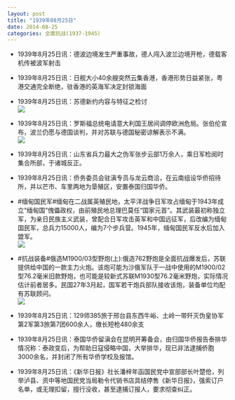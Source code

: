 ```yaml
---
layout: post
title: "1939年08月25日"
date: 2014-08-25
categories: 全面抗战(1937-1945)
---
```


<meta name="referrer" content="no-referrer" />

- 1939年8月25日讯：德波边境发生严重事故，德人闯入波兰边境开枪，德载客机传被波军射击 

- 1939年8月25日讯：日舰大小40余艘突然云集香港，香港形势日益紧张，粤港交通完全断绝，驻香港的英海军决定封锁海面 

- 1939年8月25日讯：苏德新约内容与特征之检讨 <br/><img src="https://ww4.sinaimg.cn/large/aca367d8jw1ejp6u47jznj20tk0ysb0t.jpg" />

- 1939年8月25日讯：罗斯福总统电请意大利国王居间调停欧洲危局。张伯伦宣布，波兰仍愿与德国谈判，并对苏联与德国秘密谅解表示不满。 <br/><img src="https://ww4.sinaimg.cn/large/aca367d8jw1ejp53yl4gdj208h0q7jwq.jpg" />

- 1939年8月25日讯：山东省兵力最大之伪军张步云部1万余人，乘日军检阅时集合所部，于诸城反正。 

- 1939年8月25日讯：侨务委员会驻滇专员与龙云商洽，在云南组设华侨招待所，并以芒市、车里两地为垦殖区，安置泰国归国华侨。 

- #缅甸国民军#缅甸在二战属英殖民地，太平洋战争日军攻占缅甸于1943年成立“缅甸国”傀儡政权，由前殖民地总理巴莫任“国家元首”。其武装最初称独立军，为亲日民族主义武装，曾配合日军攻击英军和中国远征军，后改编为缅甸国民军，总兵力15000人，编为7个步兵营。1945年，缅甸国民军反水后加入盟军。 <br/><img src="https://ww4.sinaimg.cn/large/aca367d8jw1ejop7taebij20d4092dgs.jpg" />

- #抗战装备#俄造M1900/03型野炮(上):俄造762野炮是全面抗战爆发后，苏联提供给中国的一款主力火炮。该炮可能为沙俄军队于一战中使用的M1900/02型76.2毫米旧款野炮，也可能是较新式苏联M1930型76.2毫米野炮，实际情况估计前者居多。民国27年3月起，国军若干炮兵部队接收该炮，装备单位均配有苏联顾问。 <br/><img src="https://ww2.sinaimg.cn/large/aca367d8jw1ejongljiuqj21jk0v9h4u.jpg" />

- 1939年8月25日讯：129师385旅于邢台县东西牛峪、土岭一带歼灭伪皇协军第2军第3旅第7团600余人，缴长短枪480余支 

- 1939年8月25日讯：泰国华侨留滇会在昆明开筹备会，由归国华侨报告泰排华情况称：泰政变后，为帮助日寇侵略中国，大举排华，现已非法逮捕侨胞3000余名，并封闭了所有华侨学校及报馆。 

- 1939年8月25日讯：《新华日报》社长潘梓年函国民党中宣部部长叶楚伧，列举泸县、资中等地国民党当局勒令代销书店具结停售《新华日报》，强索订户名单，或无理扣留，擅行没收，甚至逮捕订报人，要求彻查纠正。 

